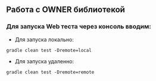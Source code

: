 ## Работа с OWNER библиотекой
### Для запуска Web теста через консоль вводим:
* Для запуска локально:
```b
gradle clean test -Dremote=local
```
* Для запуска удаленно:
```b
gradle clean test -Dremote=remote
```